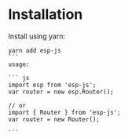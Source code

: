 # Installation

Install using yarn:

````
yarn add esp-js
```
usage:

``` js
import esp from 'esp-js';
var router = new esp.Router();

// or
import { Router } from 'esp-js';
var router = new Router();
 
```